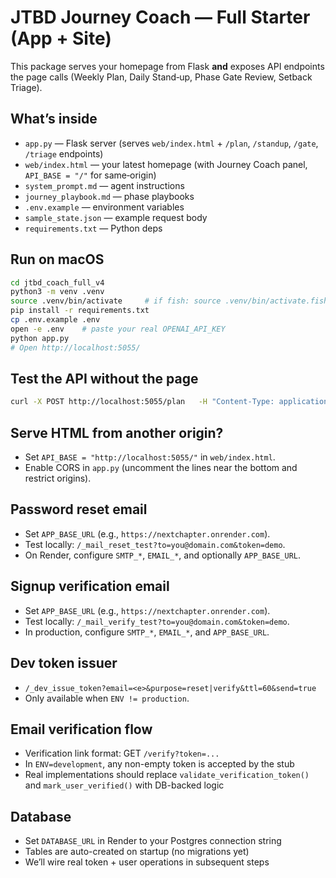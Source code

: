 # JTBD Journey Coach — Full Starter (App + Site)

This package serves your homepage from Flask **and** exposes API endpoints the page calls (Weekly Plan, Daily Stand‑up, Phase Gate Review, Setback Triage).

## What’s inside
- `app.py` — Flask server (serves `web/index.html` + `/plan`, `/standup`, `/gate`, `/triage` endpoints)
- `web/index.html` — your latest homepage (with Journey Coach panel, `API_BASE = "/"` for same‑origin)
- `system_prompt.md` — agent instructions
- `journey_playbook.md` — phase playbooks
- `.env.example` — environment variables
- `sample_state.json` — example request body
- `requirements.txt` — Python deps

## Run on macOS
```bash
cd jtbd_coach_full_v4
python3 -m venv .venv
source .venv/bin/activate     # if fish: source .venv/bin/activate.fish
pip install -r requirements.txt
cp .env.example .env
open -e .env    # paste your real OPENAI_API_KEY
python app.py
# Open http://localhost:5055/
```

## Test the API without the page
```bash
curl -X POST http://localhost:5055/plan   -H "Content-Type: application/json"   -d @sample_state.json
```

## Serve HTML from another origin?
- Set `API_BASE = "http://localhost:5055/"` in `web/index.html`.
- Enable CORS in `app.py` (uncomment the lines near the bottom and restrict origins).

## Password reset email
- Set `APP_BASE_URL` (e.g., `https://nextchapter.onrender.com`).
- Test locally: `/_mail_reset_test?to=you@domain.com&token=demo`.
- On Render, configure `SMTP_*`, `EMAIL_*`, and optionally `APP_BASE_URL`.

## Signup verification email
- Set `APP_BASE_URL` (e.g., `https://nextchapter.onrender.com`).
- Test locally: `/_mail_verify_test?to=you@domain.com&token=demo`.
- In production, configure `SMTP_*`, `EMAIL_*`, and `APP_BASE_URL`.

## Dev token issuer
- `/_dev_issue_token?email=<e>&purpose=reset|verify&ttl=60&send=true`
- Only available when `ENV != production`.

## Email verification flow
- Verification link format: GET `/verify?token=...`
- In `ENV=development`, any non-empty token is accepted by the stub
- Real implementations should replace `validate_verification_token()` and `mark_user_verified()` with DB-backed logic

## Database
- Set `DATABASE_URL` in Render to your Postgres connection string
- Tables are auto-created on startup (no migrations yet)
- We’ll wire real token + user operations in subsequent steps
